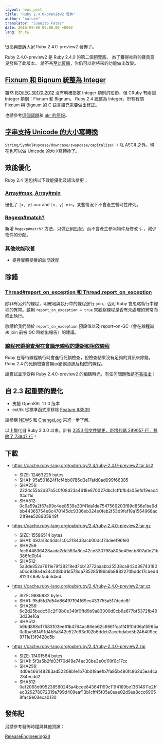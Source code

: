 ```yaml
---
layout: news_post
title: "Ruby 2.4.0-preview2 發佈"
author: "naruse"
translator: "Juanito Fatas"
date: 2016-09-08 09:00:00 +0000
lang: zh_tw
---
```


很高興告訴大家 Ruby 2.4.0-preview2 發佈了。

Ruby 2.4.0-preview2 是 Ruby 2.4.0 的第二個預覽版。
為了獲得社群的寶貴意見發佈了此版本。
請不吝[至此反饋](https://bugs.ruby-lang.org/projects/ruby/wiki/HowToReport)，你仍可以對將來的功能做出改變。

## [Fixnum 和 Bignum 統整為 Integer](https://bugs.ruby-lang.org/issues/12005)

雖然 [ISO/IEC 30170:2012](http://www.iso.org/iso/iso_catalogue/catalogue_tc/catalogue_detail.htm?csnumber=59579) 沒有明確指定 Integer 類別的細節，但 CRuby 有兩個 Integer 類別：Fixnum 和 Bignum。 Ruby 2.4 統整為 Integer。所有有關 Fixnum 與 Bignum 的 C 語言擴充需要做出修正。

也請參考[這個議題](https://bugs.ruby-lang.org/issues/12005)和 [akr 的簡報](http://www.a-k-r.org/pub/2016-09-08-rubykaigi-unified-integer.pdf)。

## [字串支持 Unicode 的大小寫轉換](https://bugs.ruby-lang.org/issues/10085)

`String/Symbol#upcase/downcase/swapcase/capitalize(!)` 除 ASCII 之外，現在也可以做 Unicode 的大小寫轉換了。

## 效能優化

Ruby 2.4 還包括以下效能優化及語法變更：

### [Array#max, Array#min](https://bugs.ruby-lang.org/issues/12172)

優化了 `[x, y].max` and `[x, y].min`，某些情況下不會產生暫時性陣列。

### [Regexp#match?](https://bugs.ruby-lang.org/issues/8110)

新增 `Regexp#match?` 方法，只做正則匹配，而不會產生參照物件及修改 `$~`，減少物件的分配。

### 其他效能改善

* [提昇實體變量的訪問速度](https://bugs.ruby-lang.org/issues/12274)

## 除錯

### [Thread#report_on_exception 和 Thread.report_on_exception](https://bugs.ruby-lang.org/issues/6647)

除非有另外的線程，明確地與執行中的線程進行 join，否則 Ruby 會忽略執行中線程的異常。啟用 `report_on_exception = true` 來觀察線程是否有未處理的異常而終止執行。

敬請給我們關於 `report_on_exception` 預設值以及 report-on-GC（會在線程尚未 join 前被 GC 時給出報告）的建議。

### [線程死鎖檢查現在會顯示線程的錯誤和相依線程](https://bugs.ruby-lang.org/issues/8214)

Ruby 在等待線程執行時會進行死鎖檢查，但檢查結果沒有足夠的資訊來除錯。
Ruby 2.4 的死鎖檢查會顯示錯誤資訊及相依的線程。

請嘗試並享受與 Ruby 2.4.0-preview2 的編碼時光，有任何問題敬請[不吝指出](https://bugs.ruby-lang.org/projects/ruby/wiki/HowToReport)！

## 自 2.3 起重要的變化

* 支援 OpenSSL 1.1.0 版本
* ext/tk 從標準函式庫移除 [Feature #8539](https://bugs.ruby-lang.org/issues/8539)

請參閱 [NEWS](https://github.com/ruby/ruby/blob/v2_4_0_preview2/NEWS) 和
[ChangeLog](https://github.com/ruby/ruby/blob/v2_4_0_preview2/ChangeLog)
來進一步了解。

以上變化自 Ruby 2.3.0 以來，計有 [2353 個文件變更，新增代碼 289057 行，移除了 73847 行](https://github.com/ruby/ruby/compare/v2_3_0...v2_4_0_preview2)！

## 下載

* <https://cache.ruby-lang.org/pub/ruby/2.4/ruby-2.4.0-preview2.tar.bz2>

  * SIZE:   12463225 bytes
  * SHA1:   95a501624f1cf4bb0785d3e17afd0ad099f66385
  * SHA256: 2224c55b2d87b5c0f08d23a4618e870027dbc1cffbfb4a05efd19eac4ff4cf1d
  * SHA512: 0c9a59a2f57a99c4ee8539a30f41da1de7547566203f89d856e1be9dbb44365754e6c470145dc9336eb324e0feb2f53d9fef18a1564968ac21f9ee528905949f

* <https://cache.ruby-lang.org/pub/ruby/2.4/ruby-2.4.0-preview2.tar.gz>

  * SIZE:   15586514 bytes
  * SHA1:   492a13c4ddc1c0c218433acb00dcf7ddeef96fe0
  * SHA256: fec544836428aada2dc593a8cc42ce330798a805e49ecb807a0e21b386fd0b14
  * SHA512: 5a3de852a7611e79f38219ed7bb13772aaabb25538ca843d38743180a0cc939a4e34c008b61d578da785285196b6b8882270bddc17cbed481237db8afa4c54e4

* <https://cache.ruby-lang.org/pub/ruby/2.4/ruby-2.4.0-preview2.tar.xz>

  * SIZE:   9886832 bytes
  * SHA1:   95d5fd7d54d86497194f69ec433755a517dcde8f
  * SHA256: 6c2d25bedc50c2f19b0e349f0ffd9b9a83000d9cb6a677bf5372fb493d33e16a
  * SHA512: b9bd898d17583103ee61b4764ac86eb62c9661fca1f41ff0d06a15965a0a1ba581491d4b8a342e527d63e102b6ddcb2acebdabe5b246409ce9711e13f9428d5b

* <https://cache.ruby-lang.org/pub/ruby/2.4/ruby-2.4.0-preview2.zip>

  * SIZE:   17401564 bytes
  * SHA1:   5f3a5b2fd03f70d49e74ec36be3e0c110f6c17cc
  * SHA256: 4d0e466148283ad52208b1e1b70b018aefb7fa95b490fc862d5ea4ca284ecdd2
  * SHA512: 0ef2098d995238580245a4bcee843641199c1194189be13614611e2ffec329278072319a799d409eaf13b1cff45f05a0eae02d9ea8ccc69058fa49e03eca0130

## 發佈記

另請參考發佈時程與其他資訊：

[ReleaseEngineering24](https://bugs.ruby-lang.org/projects/ruby-master/wiki/ReleaseEngineering24)
